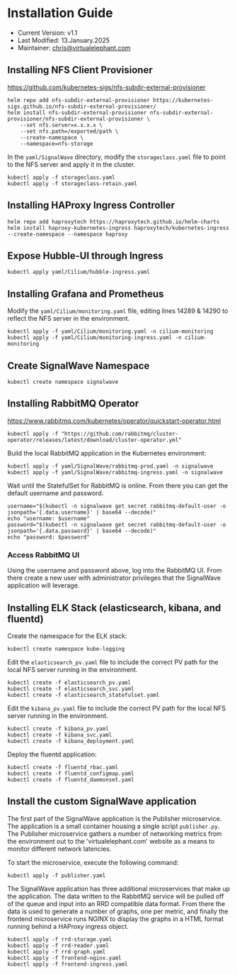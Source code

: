 # Installation Guide
- Current Version: v1.1
- Last Modified: 13.January.2025
- Maintainer: chris@virtualelephant.com

## Installing NFS Client Provisioner
https://github.com/kubernetes-sigs/nfs-subdir-external-provisioner

```
helm repo add nfs-subdir-external-provisioner https://kubernetes-sigs.github.io/nfs-subdir-external-provisioner/
helm install nfs-subdir-external-provisioner nfs-subdir-external-provisioner/nfs-subdir-external-provisioner \
    --set nfs.server=x.x.x.x \
    --set nfs.path=/exported/path \
    --create-namespace \
    --namespace=nfs-storage
```

In the `yaml/SignalWave` directory, modify the `storageclass.yaml` file to point to the NFS server and apply it in the cluster.
```
kubectl apply -f storageclass.yaml
kubectl apply -f storageclass-retain.yaml
```

## Installing HAProxy Ingress Controller
```
helm repo add haproxytech https://haproxytech.github.io/helm-charts
helm install haproxy-kubernetes-ingress haproxytech/kubernetes-ingress --create-namespace --namespace haproxy
```
## Expose Hubble-UI through Ingress
```
kubectl apply yaml/Cilium/hubble-ingress.yaml
```

## Installing Grafana and Prometheus
Modify the `yaml/Cilium/monitoring.yaml` file, editing lines 14289 & 14290 to reflect the NFS server in the environment.
```
kubectl apply -f yaml/Cilium/monitoring.yaml -n cilium-monitoring
kubectl apply -f yaml/Cilium/monitoring-ingress.yaml -n cilium-monitoring
```

## Create SignalWave Namespace
```
kubectl create namespace signalwave
```

## Installing RabbitMQ Operator
https://www.rabbitmq.com/kubernetes/operator/quickstart-operator.html

```
kubectl apply -f "https://github.com/rabbitmq/cluster-operator/releases/latest/download/cluster-operator.yml"
```

Build the local RabbitMQ application in the Kubernetes environment:
```
kubectl apply -f yaml/SignalWave/rabbitmq-prod.yaml -n signalwave
kubectl apply -f yaml/SignalWave/rabbitmq-ingress.yaml -n signalwave
```

Wait until the StatefulSet for RabbitMQ is online. From there you can get the default username and password.

```
username="$(kubectl -n signalwave get secret rabbitmq-default-user -o jsonpath='{.data.username}' | base64 --decode)"
echo "username: $username"
password="$(kubectl -n signalwave get secret rabbitmq-default-user -o jsonpath='{.data.password}' | base64 --decode)"
echo "password: $password"
```

### Access RabbitMQ UI
Using the username and password above, log into the RabbitMQ UI. From there create a new user with administrator privileges
that the SignalWave application will leverage.

## Installing ELK Stack (elasticsearch, kibana, and fluentd)
Create the namespace for the ELK stack:
```
kubectl create namespace kube-logging
```
Edit the `elasticsearch_pv.yaml` file to include the correct PV path for the local NFS server running in the environment.

```
kubectl create -f elasticsearch_pv.yaml
kubectl create -f elasticsearch_svc.yaml
kubectl create -f elasticsearch_statefulset.yaml
```

Edit the `kibana_pv.yaml` file to include the correct PV path for the local NFS server running in the environment.

```
kubectl create -f kibana_pv.yaml
kubectl create -f kibana_svc.yaml
kubectl create -f kibana_deployment.yaml
```

Deploy the fluentd application:
```
kubectl create -f fluentd_rbac.yaml
kubectl create -f fluentd_configmap.yaml
kubectl create -f fluentd_daemonset.yaml
```

## Install the custom SignalWave application
The first part of the SignalWave application is the Publisher microservice. The application is a small container housing a single script `publisher.py`.
The Publisher microservice gathers a number of networking metrics from the environment out to the 'virtualelephant.com' website as a means to monitor
different network latencies.

To start the microservice, execute the following command:
```
kubectl apply -f publisher.yaml
```

The SignalWave application has three additional microservices that make up the application. The data written to the RabbitMQ service will be pulled
off of the queue and input into an RRD compatible data format. From there the data is used to generate a number of graphs, one per metric, and finally the frontend
microservice runs NGINX to display the graphs in a HTML format running behind a HAProxy ingress object. 
```
kubectl apply -f rrd-storage.yaml
kubectl apply -f rrd-reader.yaml
kubectl apply -f rrd-graph.yaml
kubectl apply -f frontend-nginx.yaml
kubectl apply -f frontend-ingress.yaml
```
